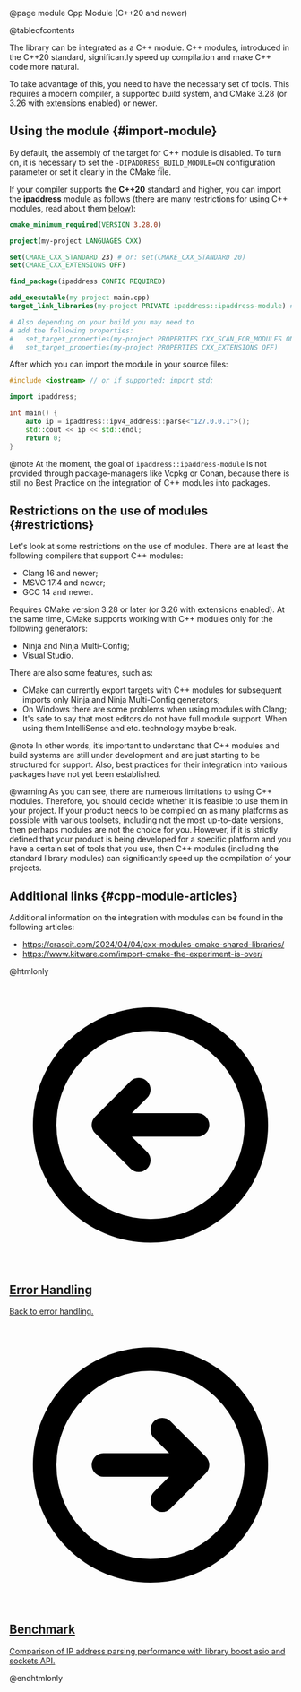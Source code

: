 @page module Cpp Module (C++20 and newer)

@tableofcontents

The library can be integrated as a C++ module. C++ modules, introduced in the C++20 standard, significantly speed up compilation and make C++ code more natural.

To take advantage of this, you need to have the necessary set of tools. This requires a modern compiler, a supported build system, and CMake 3.28 (or 3.26 with extensions enabled) or newer.

## Using the module {#import-module}

By default, the assembly of the target for C++ module is disabled. To turn on, it is necessary to set the `-DIPADDRESS_BUILD_MODULE=ON` configuration parameter or set it clearly in the CMake file.

If your compiler supports the **C++20** standard and higher, you can import the **ipaddress** module as follows (there are many restrictions for using C++ modules, read about them [below](#restrictions)):

```cmake
cmake_minimum_required(VERSION 3.28.0)

project(my-project LANGUAGES CXX)

set(CMAKE_CXX_STANDARD 23) # or: set(CMAKE_CXX_STANDARD 20)
set(CMAKE_CXX_EXTENSIONS OFF)

find_package(ipaddress CONFIG REQUIRED)

add_executable(my-project main.cpp)
target_link_libraries(my-project PRIVATE ipaddress::ipaddress-module) # add the module to your target 

# Also depending on your build you may need to 
# add the following properties:
#   set_target_properties(my-project PROPERTIES CXX_SCAN_FOR_MODULES ON)
#   set_target_properties(my-project PROPERTIES CXX_EXTENSIONS OFF)
```

After which you can import the module in your source files:

```cpp
#include <iostream> // or if supported: import std;

import ipaddress;

int main() {
    auto ip = ipaddress::ipv4_address::parse<"127.0.0.1">();
    std::cout << ip << std::endl;
    return 0;
}
```

@note At the moment, the goal of `ipaddress::ipaddress-module` is not provided through package-managers like Vcpkg or Conan, because there is still no Best Practice on the integration of C++ modules into packages.

## Restrictions on the use of modules {#restrictions}

Let's look at some restrictions on the use of modules. There are at least the following compilers that support C++ modules:

* Clang 16 and newer;
* MSVC 17.4 and newer;
* GCC 14 and newer.

Requires CMake version 3.28 or later (or 3.26 with extensions enabled). At the same time, CMake supports working with C++ modules only for the following generators:

* Ninja and Ninja Multi-Config;
* Visual Studio.

There are also some features, such as:

* CMake can currently export targets with C++ modules for subsequent imports only Ninja and Ninja Multi-Config generators; 
* On Windows there are some problems when using modules with Clang;
* It's safe to say that most editors do not have full module support. When using them IntelliSense and etc. technology maybe break.

@note In other words, it’s important to understand that C++ modules and build systems are still under development and are just starting to be structured for support. Also, best practices for their integration into various packages have not yet been established.

@warning As you can see, there are numerous limitations to using C++ modules. Therefore, you should decide whether it is feasible to use them in your project. If your product needs to be compiled on as many platforms as possible with various toolsets, including not the most up-to-date versions, then perhaps modules are not the choice for you. However, if it is strictly defined that your product is being developed for a specific platform and you have a certain set of tools that you use, then C++ modules (including the standard library modules) can significantly speed up the compilation of your projects.

## Additional links {#cpp-module-articles}

Additional information on the integration with modules can be found in the following articles:
* https://crascit.com/2024/04/04/cxx-modules-cmake-shared-libraries/
* https://www.kitware.com/import-cmake-the-experiment-is-over/

@htmlonly

<div class="cards">

<div class="card">
  <a href="errors.html">
  <div class="card_container">
    <svg viewBox="0 0 24 24" fill="none" xmlns="http://www.w3.org/2000/svg"><g id="SVGRepo_bgCarrier" stroke-width="0"></g><g id="SVGRepo_tracerCarrier" stroke-linecap="round" stroke-linejoin="round"></g><g id="SVGRepo_iconCarrier"> <g id="Arrow / Arrow_Circle_Left"> <path id="Vector" d="M11 9L8 12M8 12L11 15M8 12H16M21 12C21 7.02944 16.9706 3 12 3C7.02944 3 3 7.02944 3 12C3 16.9706 7.02944 21 12 21C16.9706 21 21 16.9706 21 12Z" stroke="#000000" stroke-width="2" stroke-linecap="round" stroke-linejoin="round"></path> </g> </g></svg>
    <h2>Error Handling</h2>
    <p>Back to error handling.</p>
  </div>
  </a>
</div>

<div class="card">
  <a href="benchmark.html">
  <div class="card_container">
    <svg viewBox="0 0 24 24" fill="none" xmlns="http://www.w3.org/2000/svg"><g id="SVGRepo_bgCarrier" stroke-width="0"></g><g id="SVGRepo_tracerCarrier" stroke-linecap="round" stroke-linejoin="round"></g><g id="SVGRepo_iconCarrier"> <g id="Arrow / Arrow_Circle_Right"> <path id="Vector" d="M13 15L16 12M16 12L13 9M16 12H8M21 12C21 7.02944 16.9706 3 12 3C7.02944 3 3 7.02944 3 12C3 16.9706 7.02944 21 12 21C16.9706 21 21 16.9706 21 12Z" stroke="#000000" stroke-width="2" stroke-linecap="round" stroke-linejoin="round"></path> </g> </g></svg>
    <h2>Benchmark</h2>
    <p>Comparison of IP address parsing performance with library boost asio and sockets API.</p>
  </div>
  </a>
</div>

</div>

@endhtmlonly
